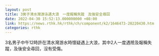 ```yaml
---
layout: post
title: 3男子清水灣游泳遇大浪　一度報稱失蹤　及後安全尋回
date: 2022-04-30 15:52:13.000000000 +08:00
link: https://news.rthk.hk/rthk/ch/component/k2/1646473-20220430.htm
categories: rthk
---
```


3名男子中午12時許在清水灣游水時懷疑遇上大浪，其中2人一度遇險及報稱失蹤，及後安全尋回，沒有受傷。
